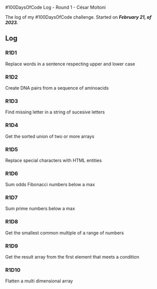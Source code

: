 #100DaysOfCode Log - Round 1 - César Moltoni

The log of my #100DaysOfCode challenge. Started on ***February 21, of 2023.***

## Log

### R1D1 
Replace words in a sentence respecting upper and lower case

### R1D2
Create DNA pairs from a sequence of aminoacids

### R1D3
Find missing letter in a string of sucesive letters

### R1D4
Get the sorted union of two or more arrays

### R1D5
Replace special characters with HTML entities

### R1D6
Sum odds Fibonacci numbers below a max

### R1D7
Sum prime numbers below a max

### R1D8
Get the smallest common multiple of a range of numbers

### R1D9
Get the result array from the first element that meets a condition

### R1D10
Flatten a multi dimensional array